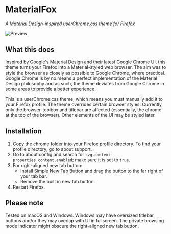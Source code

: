 # MaterialFox
*A Material Design-inspired userChrome.css theme for Firefox*

![Preview](https://user-images.githubusercontent.com/5405629/44436935-13a8bd00-a5fb-11e8-8912-a0b54da95c45.png)

## What this does
Inspired by Google's Material Design and their latest Google Chrome UI, this theme turns your Firefox into a Material-styled web browser. The aim was to style the browser as closely as possible to Google Chrome, where practical. Google Chrome is by no means a perfect implementation of the Material Design philosophy and as such, the theme deviates from Google Chrome in some areas to provide a better experience.

This is a userChrome.css theme, which means you must manually add it to your Firefox profile. The theme overrides certain browser styles. Currently, only the browser-toolbox and titlebar are affected (essentially, the chrome at the top of the browser). Other elements of the UI may be styled later.

## Installation
1. Copy the chrome folder into your Firefox profile directory. To find your profile directory, go to about:support.
2. Go to about:config and search for ```svg.context-properties.content.enabled```; make sure it is set to ```true```.
3. For right-aligned new tab button:
    * Install [Simple New Tab Button](https://addons.mozilla.org/en-US/firefox/addon/simple-new-tab-button/) and drag the button to the far right of your tab bar.
    * Remove the built in new tab button.
4. Restart Firefox.

## Please note
Tested on macOS and Windows. Windows may have oversized titlebar buttons and/or they may overlap with UI in fullscreen. The private browsing mode indicator might obscure the right-aligned new tab button.
